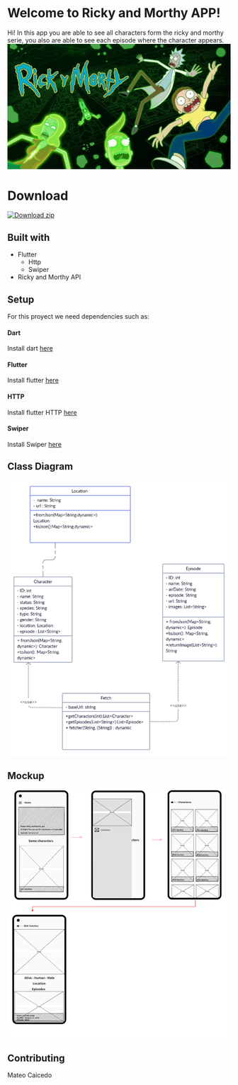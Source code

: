 # Welcome to Ricky and Morthy APP!

 Hi! In this app you are able to see all characters form the ricky and morthy serie, you also are able to see each episode where the character appears.
<img src="assets/header.jpg" alt="Pic"/>

# Download
[![Download zip](https://custom-icon-badges.herokuapp.com/badge/-Download-blue?style=for-the-badge&logo=download&logoColor=white "Download zip")](https://github.com/escorcia21/RickAndMorty_App/files/9803718/v1.2.zip)

## Built with

- Flutter
	- Http
	- Swiper
- Ricky and Morthy API

## Setup

For this proyect we need dependencies such as:

#### Dart
Install dart [here](https://dart.dev/get-dart/)
#### Flutter
Install flutter [here](https://docs.flutter.dev/get-started/install)
#### HTTP
Install flutter HTTP [here](https://pub.dev/packages/http)
#### Swiper
Install Swiper [here](https://pub.dev/packages/card_swiper/install)

## Class Diagram
<img src="assets/class_diagram.png" alt="Diagram"/>


## Mockup
<img src="assets/wireframe.png" alt="Mockup"/>

## Contributing
Mateo Caicedo